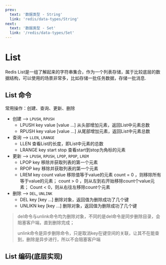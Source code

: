 ```yaml
---
prev:
  text: '数据类型 - String'
  link: 'redis/data-types/String'
next:
  text: '数据类型 - Set'
  link: '/redis/data-types/Set'
---
```

# List <Badge type="tip" text="Redis List" />

Redis List是一组了解起来的字符串集合，作为一个列表存储，属于比较底层的数据结构，可以使用的场景非常多，比如存储一批任务数据，存储一批消息.

## List 命令

常用操作：创建、查询、更新、删除
- 创建 --> `LPUSH`, `RPUSH`
  - LPUSH key value [value ...] 从头部增加元素，返回List中元素总数
  - RPUSH key value [value ...] 从尾部增加元素，返回List中元素总数
- 查询 --> `LLEN`, `LRANGE`
  - LLEN 查看List的长度，即List中元素的总数
  - LRANGE key start stop 查看start到stop为角标的元素
- 更新 --> `LPUSH`, `RPUSH`, `LPOP`, `RPOP`, `LREM`
  - LPOP key 移除并获取列表的第一个元素
  - RPOP key 移除并获取列表的第一个元素
  - LREM key count value 移除值等于value的元素
    count = 0 ，则移除所有等于value的元素；
    count > 0 ，则从左到右开始移除count个value元素；
    Count < 0，则从右往左移除count个元素
- 删除 --> `DEL`, `UNLINK`
  - DEL key [key ...] 删除对象，返回值为删除成功了几个键
  - UNLIKN key [key ...] 删除对象，返回值为删除成功了几个键

> del命令与unlink命令均为删除对象，不同的是del命令是同步删除目录，会阻塞客户端，直到删除完成；
>
> unlink命令是异步删除命令，只是取消key在键空间的关联，让其不在能查到，删除是异步进行，所以不会阻塞客户端

## List 编码(底层实现)